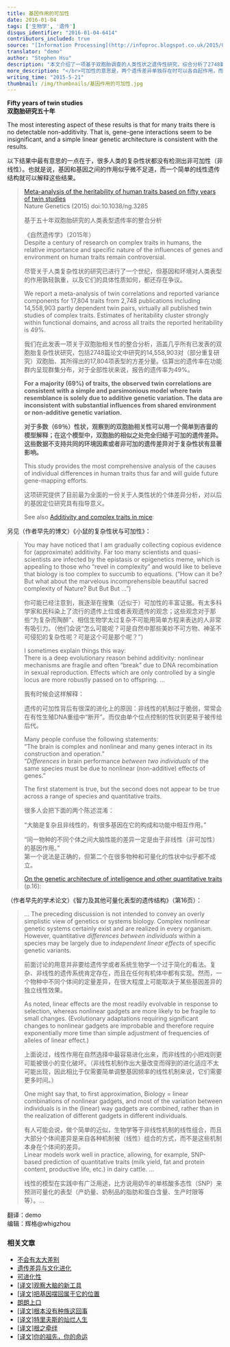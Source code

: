 ```yaml
---
title: 基因作用的可加性
date: 2016-01-04
tags: ['生物学', '遗传']
disqus_identifier: "2016-01-04-6414"
contributors_included: true
source: "[Information Processing](http://infoproc.blogspot.co.uk/2015/05/fifty-years-of-twin-studies.html)"
translator: "demo"
author: "Stephen Hsu"
description: "本文介绍了一项基于双胞胎调查的人类性状之遗传性研究，综合分析了2748篇论文，涉及一千多万对双胞胎、17804个性状，结果非常有意思，69％的性状差异可简单归结于可加的遗传差异，同时没有找到非可加的遗传差异对于复杂性状有显著影响……"
more_description: "</br>可加性的意思是，两个遗传差异单独存在时可以各自起作用，而同时存在时，起的作用是各自作用的叠加（但不必等于算术加法和），比如有两个影响身高的基因A和B，各自有两个等位体A0/A1和B0/B1，A0+B1的个体，身高平均比A0+B0的高3cm，A1+B0的比A0+B0的高5cm，若A1+B1比A0+B0高8cm，就是完全可加，若A1+B1比A0+B0高7cm，便是部分可加，本文说的可加是指部分可加。另一种可加性是这样：比如两个基因C和D，各自也有两个等位体C0/C1和D0/D1，C0+D0是黑色直发，C1+D0是红色直发，C0+D1是黑色卷发，若C1+D1是红色卷发，则C与D是可加的。很明显，不可加性因素会让情况变得非常复杂，基因的遗传影响变得很难识别，但这项研究告诉我们，情况并不如此前许多人所猜测的那么复杂难辨。不过需要注意的是，这项研究针对的是性状差异，而不是有机体功能，理论上完全有这样的可能：使得有机体发挥其当前功能的遗传基础中，许多成分很可能根本不存在个体差异，因为它们太基础太重要了，一点都不能偏离常规值，这样，涉及这些功能的不可加遗传因素便无法在此类研究中得到识别。"
writing_time: "2015-5-21"
thumbnail: /img/thumbnails/基因作用的可加性.jpg
---
```


**Fifty years of twin studies**  
**双胞胎研究五十年**

The most interesting aspect of these results is that for many traits there is no detectable non-additivity. That is, gene-gene interactions seem to be insignificant, and a simple linear genetic architecture is consistent with the results.

以下结果中最有意思的一点在于，很多人类的复杂性状都没有检测出非可加性（非线性）。也就是说，基因和基因之间的作用似乎微不足道，而一个简单的线性遗传结构就可以解释这些结果。


> [Meta-analysis of the heritability of human traits based on fifty years of twin studies](http://www.nature.com/ng/journal/vaop/ncurrent/full/ng.3285.html)  
>  Nature Genetics (2015) doi:10.1038/ng.3285
> 
>  基于五十年双胞胎研究的人类表型遗传率的整合分析
> 
>  《自然遗传学》（2015年）  
>  Despite a century of research on complex traits in humans, the relative importance and specific nature of the influences of genes and environment on human traits remain controversial.
> 
>  尽管关于人类复杂性状的研究已进行了一个世纪，但基因和环境对人类表型的作用孰轻孰重，以及它们的具体性质如何，都还存在争议。
> 
>  We report a meta-analysis of twin correlations and reported variance components for 17,804 traits from 2,748 publications including 14,558,903 partly dependent twin pairs, virtually all published twin studies of complex traits. Estimates of heritability cluster strongly within functional domains, and across all traits the reported heritability is 49%.
> 
>  我们在此发表一项关于双胞胎相关性的整合分析，涵盖几乎所有已发表的双胞胎复杂性状研究，包括2748篇论文中研究的14,558,903对（部分重复研究）双胞胎、其所得出的17,804项表型的方差分量。估算出的遗传率在功能群内呈现群集分布，对于全部性状来说，报告的遗传率为49%。
> 
>  **For a majority (69%) of traits, the observed twin correlations are consistent with a simple and parsimonious model where twin resemblance is solely due to additive genetic variation. The data are inconsistent with substantial influences from shared environment or non-additive genetic variation.**
> 
>  **对于多数（69％）性状，观察到的双胞胎相关性可以用一个简单到吝啬的模型解释；在这个模型中，双胞胎的相似之处完全归结于可加的遗传差异。这些数据不支持共同的环境因素或者非可加的遗传差异对于复杂性状有显著影响。**
> 
>  This study provides the most comprehensive analysis of the causes of individual differences in human traits thus far and will guide future gene-mapping efforts.
> 
>  这项研究提供了目前最为全面的一份关于人类性状的个体差异分析，对以后的基因定位研究具有指导意义。
> 
>  See also [Additivity and complex traits in mice](http://infoproc.blogspot.com/2014/11/additivity-and-complex-traits-in-mice.html):

另见（作者早先的博文）《小鼠的复杂性状与可加性》：


> You may have noticed that I am gradually collecting copious evidence for (approximate) additivity. Far too many scientists and quasi-scientists are infected by the epistasis or epigenetics meme, which is appealing to those who “revel in complexity” and would like to believe that biology is too complex to succumb to equations. (“How can it be? But what about the marvelous incomprehensible beautiful sacred complexity of Nature? But But But …”)
> 
>  你可能已经注意到，我逐渐在搜集（近似于）可加性的丰富证据。有太多科学家和民科染上了流行的遗传上位或者表观遗传的观念；这些观念对于那些“为复杂而陶醉”、相信生物学太过复杂不可能用简单方程来表达的人非常有吸引力。（他们会说“怎么可能呢？可是自然中那些美妙不可方物、神圣不可侵犯的复杂性呢？可是这个可是那个呢？”）
> 
>  I sometimes explain things this way:  
>  There is a deep evolutionary reason behind additivity: nonlinear mechanisms are fragile and often “break” due to DNA recombination in sexual reproduction. Effects which are only controlled by a single locus are more robustly passed on to offspring. …
> 
>  我有时候会这样解释：
> 
>  遗传的可加性背后有很深的进化上的原因：非线性的机制过于脆弱，常常会在有性生殖DNA重组中“断开”。而仅由单个位点控制的性状则更易于被传给后代。
> 
>  Many people confuse the following statements:  
>  “The brain is complex and nonlinear and many genes interact in its construction and operation.”  
>  “*Differences* in brain performance *between two individuals* of the same species must be due to nonlinear (non-additive) effects of genes.”
> 
>  The first statement is true, but the second does not appear to be true across a range of species and quantitative traits.
> 
>  很多人会把下面的两个陈述混淆：
> 
>  “大脑是复杂且非线性的，有很多基因在它的构成和功能中相互作用。”
> 
>  “同一物种的不同个体之间大脑性能的差异一定是由于非线性（非可加性）的基因作用。”  
>  第一个说法是正确的，但第二个在很多物种和可量化的性状中似乎都不成立。
> 
>  [On the genetic architecture of intelligence and other quantitative traits](http://arxiv.org/abs/1408.3421) (p.16):

（作者早先的学术论文）《智力及其他可量化表型的遗传结构》（第16页）：


> … The preceding discussion is not intended to convey an overly simplistic view of genetics or systems biology. Complex nonlinear genetic systems certainly exist and are realized in every organism. However, quantitative *differences between individuals* within a species may be largely due to *independent linear effects* of specific genetic variants.
> 
>  前面讨论的用意并非要给遗传学或者系统生物学一个过于简化的看法。复杂、非线性的遗传系统肯定存在，而且在任何有机体中都有实现。然而，一个物种中不同个体间的定量差异，在很大程度上可能取决于某些基因差异的独立线性效果。
> 
>  As noted, linear effects are the most readily evolvable in response to selection, whereas nonlinear gadgets are more likely to be fragile to small changes. (Evolutionary adaptations requiring significant changes to nonlinear gadgets are improbable and therefore require exponentially more time than simple adjustment of frequencies of alleles of linear effect.)
> 
>  上面说过，线性作用在自然选择中最容易进化出来，而非线性的小把戏则更可能被很小的变化破坏。（非线性机制作出大量改变而得到的进化适应不太可能出现，因此相比于仅需要简单调整基因频率的线性机制来说，它们需要更多时间。）
> 
>  One might say that, to first approximation, Biology = linear combinations of nonlinear gadgets, and most of the variation between individuals is in the (linear) way gadgets are combined, rather than in the realization of different gadgets in different individuals.
> 
>  有人可能会说，做个简单的近似，生物学等于非线性机制的线性组合，而且大部分个体间差异是来自各种机制被（线性）组合的方式，而不是这些机制本身在个体间的差异。  
>  Linear models work well in practice, allowing, for example, SNP-based prediction of quantitative traits (milk yield, fat and protein content, productive life, etc.) in dairy cattle. …
> 
>  线性的模型在实践中有广泛用途，比方说用奶牛的单核酸多态性（SNP）来预测可量化的表型（产奶量、奶制品的脂肪和蛋白含量、生产时限等等）。…
> 

翻译：demo  
编辑：辉格@whigzhou


### 相关文章

* [不会有太大差别](https://headsalon.org/archives/7235.html "不会有太大差别")
* [遗传差异与文化进化](https://headsalon.org/archives/7827.html "遗传差异与文化进化")
* [可进化性](https://headsalon.org/archives/7772.html "可进化性")
* [[译文]观察大脑的新工具](https://headsalon.org/archives/7400.html "[译文]观察大脑的新工具")
* [[译文]把基因摆回属于它的位置](https://headsalon.org/archives/7170.html "[译文]把基因摆回属于它的位置")
* [朗朗上口](https://headsalon.org/archives/7226.html "朗朗上口")
* [[译文]根本没有种族这回事](https://headsalon.org/archives/7094.html "[译文]根本没有种族这回事")
* [[译文]特里夫斯的灿烂人生](https://headsalon.org/archives/6962.html "[译文]特里夫斯的灿烂人生")
* [[译文]根之牵绊](https://headsalon.org/archives/6856.html "[译文]根之牵绊")
* [[译文]你的祖先，你的命运](https://headsalon.org/archives/6852.html "[译文]你的祖先，你的命运")
